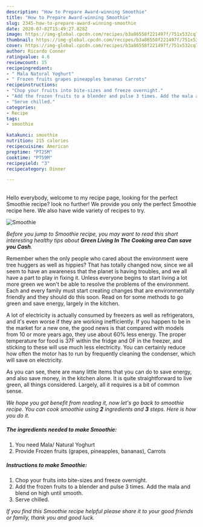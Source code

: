 ```yaml
---
description: "How to Prepare Award-winning Smoothie"
title: "How to Prepare Award-winning Smoothie"
slug: 2345-how-to-prepare-award-winning-smoothie
date: 2020-07-02T15:49:27.828Z
image: https://img-global.cpcdn.com/recipes/b3a86558f221497f/751x532cq70/smoothie-recipe-main-photo.jpg
thumbnail: https://img-global.cpcdn.com/recipes/b3a86558f221497f/751x532cq70/smoothie-recipe-main-photo.jpg
cover: https://img-global.cpcdn.com/recipes/b3a86558f221497f/751x532cq70/smoothie-recipe-main-photo.jpg
author: Ricardo Conner
ratingvalue: 4.6
reviewcount: 15
recipeingredient:
- " Mala Natural Yoghurt"
- " Frozen fruits grapes pineapples bananas Carrots"
recipeinstructions:
- "Chop your fruits into bite-sizes and freeze overnight."
- "Add the frozen fruits to a blender and pulse 3 times. Add the mala and blend on high until smooth."
- "Serve chilled."
categories:
- Recipe
tags:
- smoothie

katakunci: smoothie 
nutrition: 215 calories
recipecuisine: American
preptime: "PT25M"
cooktime: "PT59M"
recipeyield: "3"
recipecategory: Dinner

---
```

<br>
Hello everybody, welcome to my recipe page, looking for the perfect Smoothie recipe? look no further! We provide you only the perfect Smoothie recipe here. We also have wide variety of recipes to try.
<br>


![Smoothie](https://img-global.cpcdn.com/recipes/b3a86558f221497f/751x532cq70/smoothie-recipe-main-photo.jpg)

<i>Before you jump to Smoothie recipe, you may want to read this short interesting healthy tips about 
<strong>Green Living In The Cooking area Can save you Cash</strong>.</i>
</br>

Remember when the only people who cared about the environment were tree huggers as well as hippies? That has totally changed now, since we all seem to have an awareness that the planet is having troubles, and we all have a part to play in fixing it. Unless everyone begins to start living a lot more green we won't be able to resolve the problems of the environment. Each and every family must start creating changes that are environmentally friendly and they should do this soon. Read on for some methods to go green and save energy, largely in the kitchen.

A lot of electricity is actually consumed by freezers as well as refrigerators, and it's even worse if they are working inefficiently. If you happen to be in the market for a new one, the good news is that compared with models from 10 or more years ago, they use about 60% less energy. The proper temperature for food is 37F within the fridge and 0F in the freezer, and sticking to these will use much less electricity. You can certainly reduce how often the motor has to run by frequently cleaning the condenser, which will save on electricity.

As you can see, there are many little items that you can do to save energy, and also save money, in the kitchen alone. It is quite straightforward to live green, all things considered. Largely, all it requires is a bit of common sense.


<i>We hope you got benefit from reading it, now let's go back to smoothie recipe. You can cook smoothie using <strong>2</strong> ingredients and <strong>3</strong> steps. Here is how you do it.
</i>

##### The ingredients needed to make Smoothie:

1. You need  Mala/ Natural Yoghurt
1. Provide  Frozen fruits (grapes, pineapples, bananas), Carrots


##### Instructions to make Smoothie:

1. Chop your fruits into bite-sizes and freeze overnight.
1. Add the frozen fruits to a blender and pulse 3 times. Add the mala and blend on high until smooth.
1. Serve chilled.


<i>If you find this Smoothie recipe helpful please share it to your good friends or family, thank you and good luck.</i>

